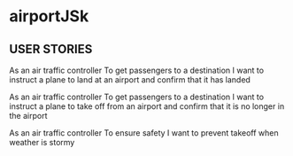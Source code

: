 # airportJSk

## USER STORIES
As an air traffic controller
To get passengers to a destination
I want to instruct a plane to land at an airport and confirm that it has landed

As an air traffic controller
To get passengers to a destination
I want to instruct a plane to take off from an airport and confirm that it is no longer in the airport

As an air traffic controller
To ensure safety
I want to prevent takeoff when weather is stormy
